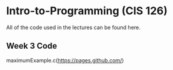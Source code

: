 # Intro-to-Programming (CIS 126)
All of the code used in the lectures can be found here.

## Week 3 Code
maximumExample.c(https://pages.github.com/)
